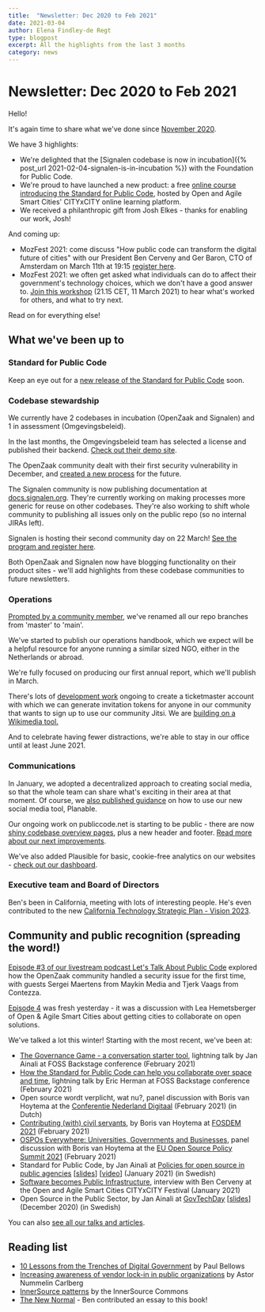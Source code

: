 ```yaml
---
title:  "Newsletter: Dec 2020 to Feb 2021"
date: 2021-03-04
author: Elena Findley-de Regt
type: blogpost
excerpt: All the highlights from the last 3 months
category: news
---
```


# Newsletter: Dec 2020 to Feb 2021

Hello!

It's again time to share what we've done since [November 2020](https://blog.publiccode.net/news/2020/12/02/autumn-2020-newsletter.html).

We have 3 highlights:

- We're delighted that the [Signalen codebase is now in incubation]({% post_url 2021-02-04-signalen-is-in-incubation %}) with the Foundation for Public Code.
- We're proud to have launched a new product: a free [online course introducing the Standard for Public Code](https://citybycity.academy/course/standards-for-smart-cities), hosted by Open and Agile Smart Cities' CITYxCITY online learning platform.
- We received a philanthropic gift from Josh Elkes - thanks for enabling our work, Josh!

And coming up:

- MozFest 2021: come discuss "How public code can transform the digital future of cities" with our President Ben Cerveny and Ger Baron, CTO of Amsterdam on March 11th at 19:15 [register here](https://schedule.mozillafestival.org/session/TDHQ3D-1).
- MozFest 2021: we often get asked what individuals can do to affect their government's technology choices, which we don't have a good answer to. [Join this workshop](https://schedule.mozillafestival.org/session/CSH7RM-1) (21.15 CET, 11 March 2021) to hear what's worked for others, and what to try next.

Read on for everything else!

## What we've been up to

### Standard for Public Code

Keep an eye out for a [new release of the Standard for Public Code](https://github.com/publiccodenet/standard/pull/478) soon.

### Codebase stewardship

We currently have 2 codebases in incubation (OpenZaak and Signalen) and 1 in assessment (Omgevingsbeleid).

In the last months, the Omgevingsbeleid team has selected a license and published their backend. [Check out their demo site](https://omgevingsbeleid.zuid-holland.nl/).

The OpenZaak community dealt with their first security vulnerability in December, and [created a new process](https://github.com/open-zaak/open-zaak/blob/master/SECURITY.rst) for the future.

The Signalen community is now publishing documentation at [docs.signalen.org](https://docs.signalen.org/). They're currently working on making processes more generic for reuse on other codebases. They're also working to shift whole community to publishing all issues only on the public repo (so no internal JIRAs left).

Signalen is hosting their second community day on 22 March! [See the program and register here](https://eventyay.com/e/12fbd0dc).

Both OpenZaak and Signalen now have blogging functionality on their product sites - we'll add highlights from these codebase communities to future newsletters.

### Operations

[Prompted by a community member](https://github.com/publiccodenet/blog/pull/151), we've renamed all our repo branches from 'master' to 'main'.

We've started to publish our operations handbook, which we expect will be a helpful resource for anyone running a similar sized NGO, either in the Netherlands or abroad.

We're fully focused on producing our first annual report, which we'll publish in March.

There's lots of [development work](https://github.com/jlowry/wikimedia-meet-accountmanager/tree/WIP) ongoing to create a ticketmaster account with which we can generate invitation tokens for anyone in our community that wants to sign up to use our community Jitsi. We are [building on a Wikimedia tool.](https://github.com/wikimedia/wikimedia-meet-accountmanager)

And to celebrate having fewer distractions, we're able to stay in our office until at least June 2021.

### Communications

In January, we adopted a decentralized approach to creating social media, so that the whole team can share what's exciting in their area at that moment. Of course, we [also published guidance](https://about.publiccode.net/activities/communication/how-to-post-to-social-media.html) on how to use our new social media tool, Planable.

Our ongoing work on publiccode.net is starting to be public - there are now [shiny codebase overview pages](https://publiccode.net/codebases/), plus a new header and footer. [Read more about our next improvements](https://github.com/publiccodenet/publiccode.net/pull/169).

We've also added Plausible for basic, cookie-free analytics on our websites - [check out our dashboard](https://plausible.io/publiccode.net).

### Executive team and Board of Directors

Ben's been in California, meeting with lots of interesting people. He's even contributed to the new [California Technology Strategic Plan - Vision 2023](https://vision2023.cdt.ca.gov/).

## Community and public recognition (spreading the word!)

[Episode #3 of our livestream podcast Let's Talk About Public Code](https://podcast.publiccode.net/) explored how the OpenZaak community handled a security issue for the first time, with guests Sergei Maertens from Maykin Media and Tjerk Vaags from Contezza.

[Episode 4](https://www.youtube.com/watch?v=5iq1Mqwah7g) was fresh yesterday - it was a discussion with Lea Hemetsberger of Open & Agile Smart Cities about getting cities to collaborate on open solutions.

We've talked a lot this winter! Starting with the most recent, we've been at:

- [The Governance Game - a conversation starter tool](https://foss-backstage.de/session/governance-game-conversation-starter-tool), lightning talk by Jan Ainali at FOSS Backstage conference (February 2021)
- [How the Standard for Public Code can help you collaborate over space and time](https://foss-backstage.de/session/how-standard-public-code-can-help-you-collaborate-over-time-and-space), lightning talk by Eric Herman at FOSS Backstage conference (February 2021)
- Open source wordt verplicht, wat nu?, panel discussion with Boris van Hoytema at the [Conferentie Nederland Digitaal](https://www.nederlanddigitaal.nl/conferentie-nederland-digitaal) (February 2021) (in Dutch)
- [Contributing (with) civil servants](https://fosdem.org/2021/schedule/event/community_devroom_contributing_with_civil_servants/), by Boris van Hoytema at [FOSDEM 2021](https://fosdem.org/2021/) (February 2021)
- [OSPOs Everywhere: Universities, Governments and Businesses](https://youtu.be/nRohU4LxO-E), panel discussion with Boris van Hoytema at the [EU Open Source Policy Summit 2021](https://web.archive.org/web/20210223012655/https://openforumeurope.org/event/policy-summit-2021/) (February 2021)
- Standard for Public Code, by Jan Ainali at [Policies for open source in public agencies](https://www.goto10.se/event/policy-for-oppen-programvara-hos-myndigheter-varfor-och-hur-ar-de-formulerade/) [[slides](https://hackmd.io/@Ainali/ryFCCIgCw#/)] [[video](https://youtu.be/oxCtmQrKAls?t=3259)] (January 2021) (in Swedish)
- [Software becomes Public Infrastructure](https://www.citybycity.com/session/software-becomes-public-infrastructure), interview with Ben Cerveny at the Open and Agile Smart Cities CITYxCITY Festival (January 2021)
- Open Source in the Public Sector, by Jan Ainali at [GovTechDay](https://web.archive.org/web/20201021073851/https://www.govtechday.se/program) [[slides](https://hackmd.io/@Ainali/H1EQUI99D#/)] (December 2020) (in Swedish)

You can also [see all our talks and articles](https://projects.publiccode.net/talks-and-articles.html).

## Reading list

- [10 Lessons from the Trenches of Digital Government](https://medium.com/@paulbellows/10-lessons-on-digital-government-f8dae9883a5a) by Paul Bellows
- [Increasing awareness of vendor lock-in in public organizations](https://joinup.ec.europa.eu/collection/open-source-observatory-osor/news/increasing-awareness-lock-public-sector-organisations) by Astor Nummelin Carlberg
- [InnerSource patterns](https://github.com/InnerSourceCommons/InnerSourcePatterns) by the InnerSource Commons
- [The New Normal](https://strelkamag.com/en/article/strelka-institute-unveils-the-new-normal-book) - Ben contributed an essay to this book!
